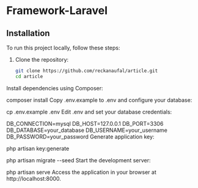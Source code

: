 # Framework-Laravel

## Installation

To run this project locally, follow these steps:

1. Clone the repository:
   ```bash
   git clone https://github.com/reckanaufal/article.git
   cd article
Install dependencies using Composer:

composer install
Copy .env.example to .env and configure your database:


cp .env.example .env
Edit .env and set your database credentials:


DB_CONNECTION=mysql
DB_HOST=127.0.0.1
DB_PORT=3306
DB_DATABASE=your_database
DB_USERNAME=your_username
DB_PASSWORD=your_password
Generate application key:

php artisan key:generate

php artisan migrate --seed
Start the development server:

php artisan serve
Access the application in your browser at http://localhost:8000.